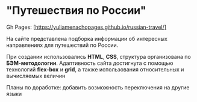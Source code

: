 # "Путешествия по России"

Gh Pages: [https://yuliamenachopages.github.io/russian-travel/]

На сайте представлена подборка информации об интересных направлениях для путешествий по России. 

При создании использовались __HTML__, __CSS__, структура организована по __БЭМ-методологии__. Адаптивность сайта достигнута с помощью технологий __flex-box__ и __grid__, а также использования относительных и вычисляемых величин

Планы по доработке: добавить возможность переключения на другие языки

